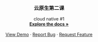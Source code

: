 <!-- PROJECT LOGO -->
<br />


<h3 align="center">云原生第二课</h3>

  <p align="center">
    cloud native #1
    <br />
    <a href="https://github.com/byronxu89/cloudnative1.git"><strong>Explore the docs »</strong></a>
    <br />
    <br />
    <a href="https://github.com/byronxu89/cloudnative1.git">View Demo</a>
    ·
    <a href="https://github.com/byronxu89/cloudnative1/issues">Report Bug</a>
    ·
    <a href="https://github.com/byronxu89/cloudnative1/issues">Request Feature</a>
  </p>
</div>